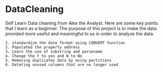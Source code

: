 # DataCleaning
Self Learn Data cleaning from Alex the Analyst. Here are some key points that I learn as a beginner.
The purpose of this project is to make the data provided more useful and meaningful to us in order to analyze the data.

	1. standardize the date format using CONVERT function
	2. Populated the property address 
	3. Learn the use of substring and parsename
	4. Change the Y to yes and N to No
	5. Removing duplicates data by using partitions
	6. Deleting unused columns that are no longer used
